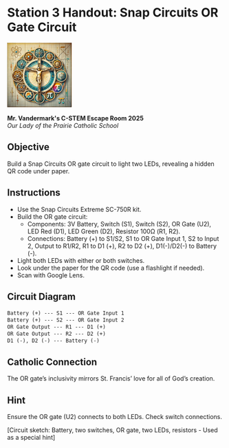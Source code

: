 # Station 3 Handout: Snap Circuits OR Gate Circuit

<img src="https://raw.githubusercontent.com/bonJoeV/C-STEM-Curriculum/refs/heads/main/logo.jpg" width="150" height="150" alt="Our Lady of the Prairie Catholic School Logo">

**Mr. Vandermark's C-STEM Escape Room 2025**  
*Our Lady of the Prairie Catholic School*

## Objective
Build a Snap Circuits OR gate circuit to light two LEDs, revealing a hidden QR code under paper.

## Instructions
- Use the Snap Circuits Extreme SC-750R kit.
- Build the OR gate circuit:
  - Components: 3V Battery, Switch (S1), Switch (S2), OR Gate (U2), LED Red (D1), LED Green (D2), Resistor 100Ω (R1, R2).
  - Connections: Battery (+) to S1/S2, S1 to OR Gate Input 1, S2 to Input 2, Output to R1/R2, R1 to D1 (+), R2 to D2 (+), D1(-)/D2(-) to Battery (-).
- Light both LEDs with either or both switches.
- Look under the paper for the QR code (use a flashlight if needed).
- Scan with Google Lens.

## Circuit Diagram
```
Battery (+) --- S1 --- OR Gate Input 1
Battery (+) --- S2 --- OR Gate Input 2
OR Gate Output --- R1 --- D1 (+)
OR Gate Output --- R2 --- D2 (+)
D1 (-), D2 (-) --- Battery (-)
```

## Catholic Connection
The OR gate’s inclusivity mirrors St. Francis’ love for all of God’s creation.

## Hint
Ensure the OR gate (U2) connects to both LEDs. Check switch connections.

[Circuit sketch: Battery, two switches, OR gate, two LEDs, resistors - Used as a special hint]